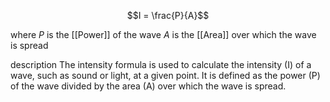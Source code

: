 
$$I = \frac{P}{A}$$

where
$P$ is the [[Power]] of the wave
$A$ is the [[Area]] over which the wave is spread

description
	The intensity formula is used to calculate the intensity (I) of a wave, such as sound or light, at a given point. It is defined as the power (P) of the wave divided by the area (A) over which the wave is spread.